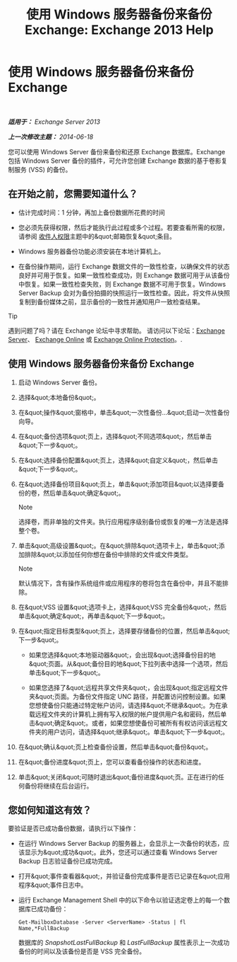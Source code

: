 ﻿---
title: '使用 Windows 服务器备份来备份 Exchange: Exchange 2013 Help'
TOCTitle: 使用 Windows 服务器备份来备份 Exchange
ms:assetid: 188a8291-0a41-4ca2-b6d2-94242e2b1ffc
ms:mtpsurl: https://technet.microsoft.com/zh-cn/library/Dd876854(v=EXCHG.150)
ms:contentKeyID: 50489968
ms.date: 05/21/2018
mtps_version: v=EXCHG.150
ms.translationtype: MT
---

# 使用 Windows 服务器备份来备份 Exchange

 

_**适用于：** Exchange Server 2013_

_**上一次修改主题：** 2014-06-18_

您可以使用 Windows Server 备份来备份和还原 Exchange 数据库。Exchange 包括 Windows Server 备份的插件，可允许您创建 Exchange 数据的基于卷影复制服务 (VSS) 的备份。

## 在开始之前，您需要知道什么？

  - 估计完成时间：1 分钟，再加上备份数据所花费的时间

  - 您必须先获得权限，然后才能执行此过程或多个过程。若要查看所需的权限，请参阅 [收件人权限](recipients-permissions-exchange-2013-help.md)主题中的\&quot;邮箱恢复\&quot;条目。

  - Windows 服务器备份功能必须安装在本地计算机上。

  - 在备份操作期间，运行 Exchange 数据文件的一致性检查，以确保文件的状态良好并可用于恢复。如果一致性检查成功，则 Exchange 数据可用于从该备份中恢复。如果一致性检查失败，则 Exchange 数据不可用于恢复。Windows Server Backup 会对为备份拍摄的快照运行一致性检查。因此，将文件从快照复制到备份媒体之前，显示备份的一致性并通知用户一致检查结果。

> [!TIP]  
> 遇到问题了吗？请在 Exchange 论坛中寻求帮助。 请访问以下论坛：<a href="https://go.microsoft.com/fwlink/p/?linkid=60612">Exchange Server</a>、 <a href="https://go.microsoft.com/fwlink/p/?linkid=267542">Exchange Online</a> 或 <a href="https://go.microsoft.com/fwlink/p/?linkid=285351">Exchange Online Protection</a>。.


## 使用 Windows 服务器备份来备份 Exchange

1.  启动 Windows Server 备份。

2.  选择\&quot;本地备份\&quot;。

3.  在\&quot;操作\&quot;窗格中，单击\&quot;一次性备份...\&quot;启动一次性备份向导。

4.  在\&quot;备份选项\&quot;页上，选择\&quot;不同选项\&quot;，然后单击\&quot;下一步\&quot;。

5.  在\&quot;选择备份配置\&quot;页上，选择\&quot;自定义\&quot;，然后单击\&quot;下一步\&quot;。

6.  在\&quot;选择备份项目\&quot;页上，单击\&quot;添加项目\&quot;以选择要备份的卷，然后单击\&quot;确定\&quot;。
    
    > [!NOTE]  
    > 选择卷，而非单独的文件夹。执行应用程序级别备份或恢复的唯一方法是选择整个卷。


7.  单击\&quot;高级设置\&quot;。在\&quot;排除\&quot;选项卡上，单击\&quot;添加排除\&quot;以添加任何你想在备份中排除的文件或文件类型。
    
    > [!NOTE]  
    > 默认情况下，含有操作系统组件或应用程序的卷将包含在备份中，并且不能排除。


8.  在\&quot;VSS 设置\&quot;选项卡上，选择\&quot;VSS 完全备份\&quot;，然后单击\&quot;确定\&quot;，再单击\&quot;下一步\&quot;。

9.  在\&quot;指定目标类型\&quot;页上，选择要存储备份的位置，然后单击\&quot;下一步\&quot;。
    
      - 如果您选择\&quot;本地驱动器\&quot;，会出现\&quot;选择备份目的地\&quot;页面。从\&quot;备份目的地\&quot;下拉列表中选择一个选项，然后单击\&quot;下一步\&quot;。
    
      - 如果您选择了\&quot;远程共享文件夹\&quot;，会出现\&quot;指定远程文件夹\&quot;页面。为备份文件指定 UNC 路径，并配置访问控制设置。如果您想使备份只能通过特定帐户访问，请选择\&quot;不继承\&quot;。为在承载远程文件夹的计算机上拥有写入权限的帐户提供用户名和密码，然后单击\&quot;确定\&quot;。或者，如果您想使备份可被所有有权访问该远程文件夹的用户访问，请选择\&quot;继承\&quot;。单击\&quot;下一步\&quot;。

10. 在\&quot;确认\&quot;页上检查备份设置，然后单击\&quot;备份\&quot;。

11. 在\&quot;备份进度\&quot;页上，您可以查看备份操作的状态和进度。

12. 单击\&quot;关闭\&quot;可随时退出\&quot;备份进度\&quot;页。正在进行的任何备份将继续在后台运行。

## 您如何知道这有效？

要验证是否已成功备份数据，请执行以下操作：

  - 在运行 Windows Server Backup 的服务器上，会显示上一次备份的状态，应该显示为\&quot;成功\&quot;。此外，您还可以通过查看 Windows Server Backup 日志验证备份已成功完成。

  - 打开\&quot;事件查看器\&quot;，并验证备份完成事件是否已记录在\&quot;应用程序\&quot;事件日志中。

  - 运行 Exchange Management Shell 中的以下命令以验证选定卷上的每一个数据库已成功备份：
    
        Get-MailboxDatabase -Server <ServerName> -Status | fl Name,*FullBackup
    
    数据库的 *SnapshotLastFullBackup* 和 *LastFullBackup* 属性表示上一次成功备份的时间以及该备份是否是 VSS 完全备份。

